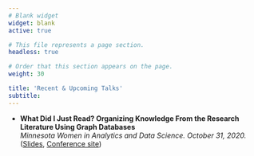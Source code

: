 ```yaml
---
# Blank widget
widget: blank
active: true

# This file represents a page section.
headless: true

# Order that this section appears on the page.
weight: 30

title: 'Recent & Upcoming Talks'
subtitle:
---
```


- **What Did I Just Read? Organizing Knowledge From the Research Literature Using Graph Databases**    
    *Minnesota Women in Analytics and Data Science. October 31, 2020.* ([Slides](https://docs.google.com/presentation/d/1ACWVKLDd8DmSqYFzVBwp-Jz-rMRYhcLR1OL7sEVYsM4/edit?usp=sharing), [Conference site](http://minneanalytics.org/minnewiads/conference-videos/))
